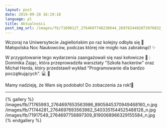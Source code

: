 ```yaml
---
layout: post
date: 2019-09-28 16:19:18
language: pl
title: Aktualności
post_img_url: /images/fb/71090127_2764697740230644_2697824402073976832_n.jpg
---
```


Wczoraj na Uniwersytecie Jagiellońskim po raz kolejny odbyła się 🌙  Małopolska Noc Naukowców, podczas której nie mogło nas zabraknąć! ✨

W przygotowanie tego wydarzenia zaangażowali się nasi kołowicze 🤩 : Dominika Zając, która przeprowadziła warsztaty "Szkoła hackerów" oraz Michał Herda, który przedstawił wykład "Programowanie dla bardzo początkujących". 💻 👏

Mamy nadzieję, że Wam się podobało! Do zobaczenia za rok!🤗

----
{% gallery %}
/images/fb/71765993_2764697653563986_8905845370949468160_n.jpg
/images/fb/71744281_2764697693563982_5403351544525488128_n.jpg
/images/fb/71917549_2764697756897309_8190068966329155584_n.jpg
{% endgallery %}
